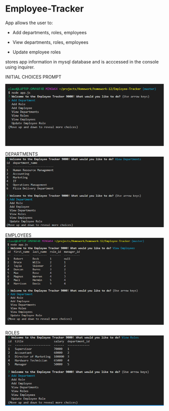 # Employee-Tracker

App allows the user to:
  
  * Add departments, roles, employees

  * View departments, roles, employees

  * Update employee roles
  
  stores app information in mysql database and is acccessed in the console using inquirer.

INITIAL CHOICES PROMPT

![CHOICES](./assets/images/choices.png)

DEPARTMENTS
![DEPARTMENTS](./assets/images/departments.png)

EMPLOYEES
![EMPLOYEES](./assets/images/employees.png)

ROLES
![ROLES](./assets/images/roles.png)

